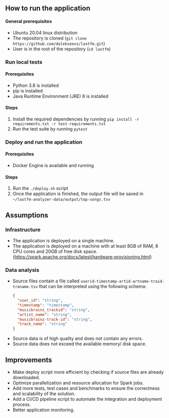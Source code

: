 ## How to run the application

#### General prerequisites
* Ubuntu 20.04 linux distribution
* The repository is cloned (`git clone https://github.com/dalekseevs/lastfm.git`)
* User is in the root of the repository (`cd lastfm`)

### Run local tests
#### Prerequisites
* Python 3.8 is installed
* pip is installed
* Java Runtime Environment (JRE) 8 is installed
#### Steps
1. Install the required dependencies by running `pip install -r requirements.txt -r test-requirements.txt`
2. Run the test suite by running `pytest`

### Deploy and run the application
#### Prerequisites
* Docker Engine is available and running
#### Steps
1. Run the `./deploy.sh` script
2. Once the application is finished, the output file will be saved in `~/lastfm-analyzer-data/output/top-songs.tsv`

## Assumptions
### Infrastructure
* The application is deployed on a single machine.
* The application is deployed on a machine with at least 8GB of RAM, 8 CPU cores and 20GB of free disk space. (https://spark.apache.org/docs/latest/hardware-provisioning.html)
### Data analysis
* Source files contain a file called `userid-timestamp-artid-artname-traid-traname.tsv` that can be interpreted using the following schema: 
    ```json
    {
      "user_id": "string",
      "timestamp": "timestamp",
      "musicbrainz_trackid": "string",
      "artist_name": "string",
      "musicbrainz-track-id": "string",
      "track_name": "string"
    }
    ```
* Source data is of high quality and does not contain any errors.
* Source data does not exceed the available memory/ disk space.


## Improvements
* Make deploy script more efficient by checking if source files are already downloaded.
* Optimize parallelization and resource allocation for Spark jobs.
* Add more tests, test cases and benchmarks to ensure the correctness and scalability of the solution.
* Add a CI/CD pipeline script to automate the integration and deployment process.
* Better application monitoring.
